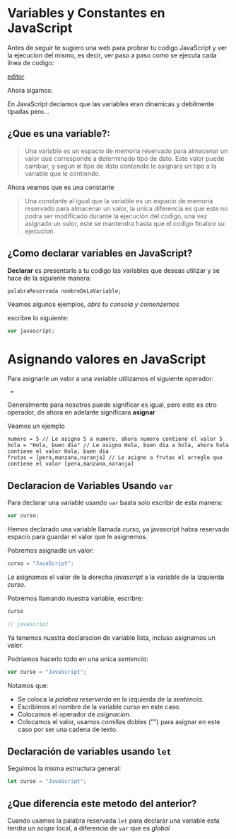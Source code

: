 # Variables y Constantes en JavaScript

Antes de seguir te sugiero una web para probrar tu codigo JavaScript y ver la ejecucion del mismo, es decir, ver paso a paso como se ejecuta cada linea de codigo:

[editor](http://www.pythontutor.com/visualize.html#mode=edit)

Ahora sigamos:

En JavaScript deciamos que las variables eran dinamicas y debilmente tipadas pero...

## ¿Que es una variable?:

> Una variable es un espacio de memoria reservado para almacenar un valor que corresponde a determinado tipo de dato. Este valor puede cambiar, y segun el tipo de dato contenido le asignara un tipo a la variable que le contiendo.

Ahora veamos que es una constante

> Una constante al igual que la variable es un espacio de memoria reservado para almacenar un valor, la unica diferencia es que este no podra ser modificado durante la ejecución del codigo, una vez asignado un valor, este se mantendra hasta que el codigo finalice su ejecucion.

## ¿Como declarar variables en JavaScript?

**Declarar** es presentarle a tu codigo las variables que deseas utilizar y se hace de la siguiente manera:

```
palabraReservada nombreDeLaVariable;
```

Veamos algunos ejemplos, *abre tu consola y comenzemos*

escribre lo siguiente:


```javascript
var javascript;
```



# Asignando valores en JavaScript

Para asignarle un valor a una variable utilizamos el siguiente operador:

```
 =
```
Generalmente para nosotros puede significar es igual, pero este es otro operador, de ahora en adelante significara **asignar**

Veamos un ejemplo

```
numero = 5 // Le asigno 5 a numero, ahora numero contiene el valor 5
hola = "Hola, buen dia" // Le asigno Hola, buen dia a hola, ahora hola contiene el valor Hola, buen dia
frutas = [pera,manzana,naranja] // Le asigno a frutas el arreglo que contiene el valor [pera,manzana,naranja]

```


## Declaracion de Variables Usando ```var```

Para declarar una variable usando ```var``` basta solo escribir de esta manera:

```javascript
var curso;
```

Hemos declarado una variable llamada *curso*, ya javascript habra reservado espacio para guardar el valor que le asignemos.


Pobremos asignadle un valor: 

```javascript
curso = "JavaScript";

```

Le asignamos el valor de la derecha *javascript* a la variable de la izquierda *curso*.

Pobremos llamando nuestra variable, escribre:

```javascript
curso

// javascript
```

Ya tenemos nuestra declaracion de variable lista, incluso asignamos un valor.

Podriamos hacerlo todo en una unica *sentencia*:

```javascript
var curso = "JavaScript";
```

Notamos que:

- Se coloca la *palabra reserverda* en la izquierda de la *sentencia*.
- Escribimos el nombre de la variable *curso* en este caso.
- Colocamos el operador de *asignacion*.
- Colocamos el valor, usamos comillas dobles ("") para asignar en este caso por ser una cadena de texto.

## Declaración de variables usando ```let```

Seguimos la misma estructura general:

```javascript
let curso = "JavaScript";

```

## ¿Que diferencia este metodo del anterior?

Cuando usamos la palabra reservada ```let``` para declarar una variable esta tendra un *scope* local, a diferencia de ```var``` que es *global*

